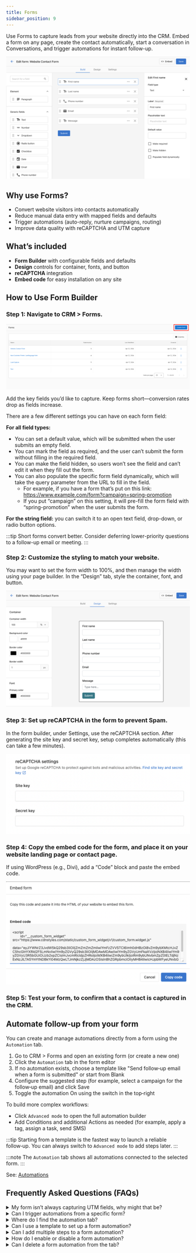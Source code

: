 ```yaml
---
title: Forms
sidebar_position: 9
---
```

Use Forms to capture leads from your website directly into the CRM. Embed a form on any page, create the contact automatically, start a conversation in Conversations, and trigger automations for instant follow-up.

![](./img/contact_form.png)

## Why use Forms?

- Convert website visitors into contacts automatically
- Reduce manual data entry with mapped fields and defaults
- Trigger automations (auto-reply, nurture campaigns, routing)
- Improve data quality with reCAPTCHA and UTM capture

## What’s included

- **Form Builder** with configurable fields and defaults
- **Design** controls for container, fonts, and button
- **reCAPTCHA** integration
- **Embed code** for easy installation on any site

## How to Use Form Builder

### Step 1: Navigate to CRM > Forms.

![](./img/create.png)

Add the key fields you’d like to capture. Keep forms short—conversion rates drop as fields increase.

There are a few different settings you can have on each form field:

**For all field types:**
 - You can set a default value, which will be submitted when the user submits an empty field.
 - You can mark the field as required, and the user can’t submit the form without filling in the required field.
 - You can make the field hidden, so users won’t see the field and can’t edit it when they fill out the form.
 - You can also populate the specific form field dynamically, which will take the query parameter from the URL to fill in the field.
     - For example, if you have a form that’s put on this link: https://www.example.com/form?campaign=spring-promotion
     - If you put “campaign” on this setting, it will pre-fill the form field with “spring-promotion” when the user submits the form.

**For the string field:** you can switch it to an open text field, drop-down, or radio button options.

:::tip
Short forms convert better. Consider deferring lower-priority questions to a follow-up email or meeting.
:::

### Step 2: Customize the styling to match your website.

You may want to set the form width to 100%, and then manage the width using your page builder. In the “Design” tab, style the container, font, and button.

![](./img/design.png)

### Step 3: Set up reCAPTCHA in the form to prevent Spam.

In the form builder, under Settings, use the reCAPTCHA section. After generating the site key and secret key, setup completes automatically (this can take a few minutes).

![](./img/recaptcha.png)

### Step 4: Copy the embed code for the form, and place it on your website landing page or contact page.

If using WordPress (e.g., Divi), add a “Code” block and paste the embed code.

![](./img/embed.png)

### Step 5: Test your form, to confirm that a contact is captured in the CRM.

## Automate follow‑up from your form

You can create and manage automations directly from a form using the `Automation` tab.

1. Go to CRM > Forms and open an existing form (or create a new one)
2. Click the `Automation` tab in the form editor
3. If no automation exists, choose a template like "Send follow‑up email when a form is submitted" or start from Blank
4. Configure the suggested step (for example, select a campaign for the follow‑up email) and click Save
5. Toggle the automation On using the switch in the top‑right

To build more complex workflows:

- Click `Advanced mode` to open the full automation builder
- Add Conditions and additional Actions as needed (for example, apply a tag, assign a task, send SMS)

:::tip
Starting from a template is the fastest way to launch a reliable follow‑up. You can always switch to `Advanced mode` to add steps later.
:::

:::note
The `Automation` tab shows all automations connected to the selected form.
:::

See: [Automations](../automations/index.md)

## Frequently Asked Questions (FAQs)

<details>
<summary>My form isn’t always capturing UTM fields, why might that be?</summary> 
  
For the form to capture UTM, they must be still present in the browser address bar. If a user clicks away from your landing page, to visit a second page on your website, and you don’t have a UTM preservation tool active, the UTM can be lost and won’t be captured if they fill out a form. One tactic to prevent this is removing all links from your landing page, to ensure leads fill out the form on the landing page and nowhere else.
</details>

<details>
<summary>Can I trigger automations from a specific form?</summary>

Yes. Open your form and use the `Automation` tab to create or manage a workflow for that specific form. You can also build it from the Automations area by choosing the "When a form is submitted" trigger and adding steps like tagging, notifications, or follow‑ups.
</details>

<details>
<summary>Where do I find the automation tab?</summary>

Go to CRM > Forms, open a form, and click the `Automation` tab.
</details>

<details>
<summary>Can I use a template to set up a form automation?</summary>

Yes. If no automation exists yet, you'll see options to start from a template or from blank.
</details>

<details>
<summary>Can I add multiple steps to a form automation?</summary>

Yes. Click `Advanced mode` to open the full builder and add Conditions and Actions, just like any other automation.
</details>

<details>
<summary>How do I enable or disable a form automation?</summary>

Use the toggle at the top‑right of the `Automation` tab.
</details>

<details>
<summary>Can I delete a form automation from the tab?</summary>

Not yet. To delete, go to the main Automations page, open the automation, and delete it there.
</details>


